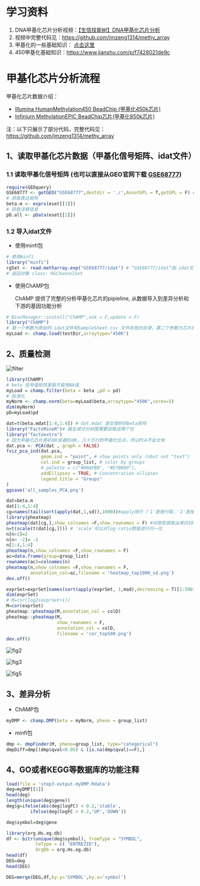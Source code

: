 
# 学习资料
1. DNA甲基化芯片分析视频：[【生信技能树】DNA甲基化芯片分析](https://www.bilibili.com/video/BV177411U7oj?p=4&t=89)
2. 视频中完整代码见：https://github.com/jmzeng1314/methy_array
3. 甲基化的一些基础知识： [点击这里](https://mp.weixin.qq.com/s?__biz=MzAxMDkxODM1Ng==&mid=2247492739&idx=1&sn=c044bb55fe19d48f3b8299e3b41949d6&chksm=9b4ba438ac3c2d2e4572c2c4935c948ac1b59ccb1e751e3f998b5504f209e71a46ddcc706247&mpshare=1&scene=24&srcid=&sharer_sharetime=1592959321470&sharer_shareid=0eae2185b03847f27b1a6454f6fb0661#rd) 
4. 450甲基化基础知识：https://www.jianshu.com/p/f7428021de9c


#  甲基化芯片分析流程

甲基化芯片数据介绍：
* [Illumina HumanMethylation450 BeadChip (甲基化450k芯片)](http://www.biotrainee.com/thread-237-1-1.html) 
* [Infinium MethylationEPIC BeadChip芯片(甲基化850k芯片)](https://mp.weixin.qq.com/s?__biz=MzI2MDA4NTYzOA==&mid=2649533250&idx=1&sn=1875eb152f5bda3db0b24c3ee2c8c9d7&scene=21#wechat_redirect)

注：以下只展示了部分代码，完整代码见：https://github.com/jmzeng1314/methy_array

## 1、读取甲基化芯片数据（甲基化信号矩阵、idat文件）


### 1.1 读取甲基化信号矩阵 (也可以直接从GEO官网下载 [GSE68777](https://www.ncbi.nlm.nih.gov/geo/query/acc.cgi?acc=GSE68777))


```R
require(GEOquery)    
GSE68777 <- getGEO("GSE68777",destdir = './',AnnotGPL = T,getGPL = F) # 下载数据
# 获取表达矩阵
beta.m <- exprs(eset[[1]])
# 获取注释信息
pD.all <- pData(eset[[1]]) 
```

### 1.2  导入idat文件

*  使用minfi包


```R
# 使用minfi
library("minfi")
rgSet <- read.metharray.exp("GSE68777/idat") # “GSE68777/idat”指.idat文件存放目录
# 返回对象 class: RGChannelSet
```

*  使用ChAMP包

   ChAMP 提供了完整的分析甲基化芯片的pipieline, 从数据导入到差异分析和下游的基因功能分析


```R
# BiocManager::install("ChAMP",ask = F,update = F)
library("ChAMP")
# 第一个参数为原始的.idat文件和SampleSheet.csv 文件存放的目录，第二个参数为芯片的类型，包括450K和EPIC两种，默认为450K
myLoad <- champ.load(testDir,arraytype="450K")
```

## 2、质量检测
![filter](https://github.com/nanawei-3/Jupyter_learning/raw/master/pptpicture/filter.png)


```R
library(ChAMP)
# beta 信号值矩阵里面不能有NA值
myLoad = champ.filter(beta = beta ,pd = pd)
# 标准化
myNorm <- champ.norm(beta=myLoad$beta,arraytype="450K",cores=5)
dim(myNorm) 
pD=myLoad$pd
```


```R
dat=t(beta.mdat[1:4,1:4]) # dat.mdat 是处理好的beta矩阵
library("FactoMineR")# 画主成分分析图需要加载这两个包
library("factoextra")  
# 因为甲基化芯片是450K或者850K，几十万行的甲基化位点，所以PCA不会太快
dat.pca <- PCA(dat , graph = FALSE) 
fviz_pca_ind(dat.pca,
             geom.ind = "point", # show points only (nbut not "text")
             col.ind = group_list, # color by groups
             # palette = c("#00AFBB", "#E7B800"),
             addEllipses = TRUE, # Concentration ellipses
             legend.title = "Groups"
)
ggsave('all_samples_PCA.png')

dat=beta.m
dat[1:4,1:4] 
cg=names(tail(sort(apply(dat,1,sd)),1000))#apply按行（'1'是按行取，'2'是按列取）取每一行的方差，从小到大排序，取最大的1000个
library(pheatmap)
pheatmap(dat[cg,],show_colnames =F,show_rownames = F) #对那些提取出来的1000个基因所在的每一行取出，组合起来为一个新的表达矩阵
n=t(scale(t(dat[cg,]))) # 'scale'可以对log-ratio数值进行归一化
n[n>2]=2 
n[n< -2]= -2
n[1:4,1:4]
pheatmap(n,show_colnames =F,show_rownames = F)
ac=data.frame(group=group_list)
rownames(ac)=colnames(n)  
pheatmap(n,show_colnames =F,show_rownames = F,
         annotation_col=ac,filename = 'heatmap_top1000_sd.png')
dev.off()

exprSet=exprSet[names(sort(apply(exprSet, 1,mad),decreasing = T)[1:500]),]
dim(exprSet)
# M=cor(log2(exprSet+1)) 
M=cor(exprSet)
pheatmap::pheatmap(M,annotation_col = colD)
pheatmap::pheatmap(M,
                   show_rownames = F,
                   annotation_col = colD,
                   filename = 'cor_top500.png')
dev.off() 


```

![fig2](https://github.com/nanawei-3/Jupyter_learning/raw/master/pptpicture/all_samples_PCA.png)

![fig3](https://github.com/nanawei-3/Jupyter_learning/raw/master/pptpicture/heatmap_top1000_sd.png)

![fig5](https://github.com/nanawei-3/Jupyter_learning/raw/master/pptpicture/cor_top500.png)

## 3、差异分析

* ChAMP包


```R
myDMP <- champ.DMP(beta = myNorm, pheno = group_list)
```

* minfi包


```R
dmp <- dmpFinder(M, pheno=group_list, type="categorical")
dmpDiff=dmp[(dmp$qval<0.05) & (is.na(dmp$qval)==F),]
```

## 4、GO或者KEGG等数据库的功能注释


```R
load(file = 'step3-output-myDMP.Rdata')
deg=myDMP[[1]]
head(deg)
length(unique(deg$gene)) 
deg$g=ifelse(abs(deg$logFC) < 0.2,'stable',
         ifelse(deg$logFC > 0.2,'UP','DOWN'))

deg$symbol=deg$gene

library(org.Hs.eg.db)
df <- bitr(unique(deg$symbol), fromType = "SYMBOL",
           toType = c( "ENTREZID"),
           OrgDb = org.Hs.eg.db)
head(df)
DEG=deg
head(DEG)

DEG=merge(DEG,df,by.y='SYMBOL',by.x='symbol')
 
```
